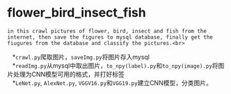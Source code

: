 # flower_bird_insect_fish
    in this crawl pictures of flower, bird, insect and fish from the internet, then save the figures to mysql database, finally get the fiugures from the database and classify the pictures.<br>
    *`crawl.py`爬取图片，`saveImg.py`将图片存入mysql<br>
    *`readImg.py`从mysql中取出图片，`to_npy(label).py`和`to_npy(image).py`将图片处理为CNN模型可用的格式，并打好标签<br>
    *`LeNet.py`, `AlexNet.py`, `VGGV16.py`和`VGG19.py`建立CNN模型，分类图片。

